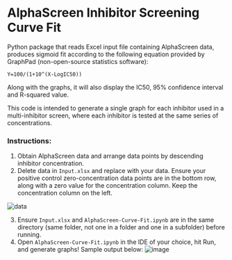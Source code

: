 # AlphaScreen Inhibitor Screening Curve Fit
Python package that reads Excel input file containing AlphaScreen data, produces sigmoid fit according to the following equation provided by GraphPad (non-open-source statistics software): 

<code>Y=100/(1+10^(X-LogIC50))</code>

Along with the graphs, it will also display the IC50, 95% confidence interval and R-squared value.

This code is intended to generate a single graph for each inhibitor used in a multi-inhibitor screen, where each inhibitor is tested at the same series of concentrations.

### Instructions:
1. Obtain AlphaScreen data and arrange data points by descending inhibitor concentration. 
2. Delete data in <code>Input.xlsx</code> and replace with your data. Ensure your positive control zero-concentration data points are in the bottom row, along with a zero value for the concentration column. Keep the concentration column on the left.

![data](https://user-images.githubusercontent.com/49679286/138839301-d829ed8b-5167-4d40-89c1-7c4be3bd94b2.PNG)

3. Ensure <code>Input.xlsx</code> and <code>AlphaScreen-Curve-Fit.ipynb</code> are in the same directory (same folder, not one in a folder and one in a subfolder) before running.
4. Open <code>AlphaScreen-Curve-Fit.ipynb</code> in the IDE of your choice, hit Run, and generate graphs! Sample output below:
![image](https://user-images.githubusercontent.com/49679286/138866438-0db2b57a-4ac3-4567-80dd-1f8e8acca066.png)
